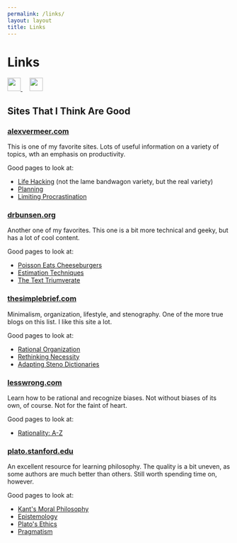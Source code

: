 ```yaml
---
permalink: /links/
layout: layout
title: Links
---
```


<div class="center">

   <h1>Links</h1>

   <a href="https://github.com/StevenTammen/steventammen.github.io/edit/master/pages/links.md" target="_blank">
     <img src="https://steventammen.github.io/assets/images/GitHub.png" height="30" width="30">
   </a> &nbsp; &nbsp;

   <a href="http://prose.io/#StevenTammen/steventammen.github.io/edit/master/pages/links.md" target="_blank">
     <img src="https://steventammen.github.io/assets/images/Prose.png" height="30" width="30">
   </a>

</div>

## Sites That I Think Are Good

### [alexvermeer.com](https://alexvermeer.com/)

This is one of my favorite sites. Lots of useful information on a variety of topics, wth an emphasis on productivity.

Good pages to look at:

- [Life Hacking](https://alexvermeer.com/life-hacking/) (not the lame bandwagon variety, but the real variety)
- [Planning](https://alexvermeer.com/8760hours/)
- [Limiting Procrastination](https://alexvermeer.com/limit-procrastination/)

### [drbunsen.org](http://www.drbunsen.org/)

Another one of my favorites. This one is a bit more technical and geeky, but has a lot of cool content.

Good pages to look at:

- [Poisson Eats Cheeseburgers](http://www.drbunsen.org/poisson-eats-cheeseburgers/)
- [Estimation Techniques](http://www.drbunsen.org/snakes-on-a-plane/)
- [The Text Triumverate](http://www.drbunsen.org/the-text-triumvirate/)

### [thesimplebrief.com](http://www.thesimplebrief.com/)

Minimalism, organization, lifestyle, and stenography. One of the more true blogs on this list. I like this site a lot.

Good pages to look at:

- [Rational Organization](http://www.thesimplebrief.com/introduction-to-organization/)
- [Rethinking Necessity](http://www.thesimplebrief.com/rethink2/)
- [Adapting Steno Dictionaries](http://www.thesimplebrief.com/how-to-make-marks-dictionary-work-for-you/)

### [lesswrong.com](http://lesswrong.com/)

Learn how to be rational and recognize biases. Not without biases of its own, of course. Not for the faint of heart.

Good pages to look at:

- [Rationality: A-Z](https://www.lesserwrong.com/rationality)

### [plato.stanford.edu](https://plato.stanford.edu/)

An excellent resource for learning philosophy. The quality is a bit uneven, as some authors are much better than others. Still worth spending time on, however.

Good pages to look at:

- [Kant's Moral Philosophy](https://plato.stanford.edu/entries/kant-moral/)
- [Epistemology](https://plato.stanford.edu/entries/epistemology/)
- [Plato's Ethics](https://plato.stanford.edu/entries/plato-ethics/)
- [Pragmatism](https://plato.stanford.edu/entries/pragmatism/)
